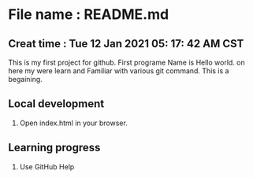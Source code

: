 # File name :    README.md
## Creat time :  Tue 12 Jan 2021 05:  17:  42 AM CST

This is my first project for github. First programe Name is Hello world.
on here my were learn and Familiar with various git command. This is a begaining.

## Local development

1. Open index.html in your browser.

## Learning progress

1. Use GitHub Help

